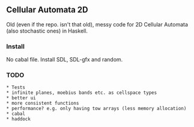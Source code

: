 ## Cellular Automata 2D

Old (even if the repo. isn't that old), messy code for 2D Cellular Automata (also stochastic ones) in Haskell.

### Install
No cabal file.
Install SDL, SDL-gfx and random.

### TODO
    * Tests
    * infinite planes, moebius bands etc. as cellspace types
    * better ui
    * more consistent functions
    * performance? e.g. only having tow arrays (less memory allocation)
    * cabal
    * haddock

